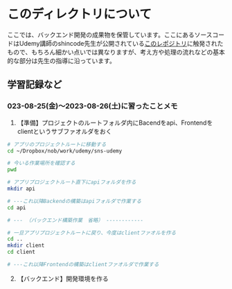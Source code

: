 # このディレクトリについて

ここでは、バックエンド開発の成果物を保管しています。ここにあるソースコードはUdemy講師のshincode先生が公開されている[このレポジトリ](https://github.com/Shin-sibainu/udemy-sns-api)に触発されたもので、もちろん細かい点いでは異なりますが、考え方や処理の流れなどの基本的な部分は先生の指導に沿っています。  

## 学習記録など

### 023-08-25(金)〜2023-08-26(土)に習ったことメモ

1. 【準備】プロジェクトのルートフォルダ内にBacendをapi、Frontendをclientというサブファオルダをおく

```bash
# アプリのプロジェクトルートに移動する
cd ~/Dropbox/nob/work/udemy/sns-udemy

# 今いる作業場所を確認する
pwd

# アプリプロジェクトルート直下にapiフォルダを作る
mkdir api

# ---これ以降Backendの構築はapiフォルダで作業する
cd api

# --- （バックエンド構築作業　省略） ------------

# 一旦アプリプロジェクトルートに戻り、今度はclientファオルを作る
cd ..
mkdir client
cd client

# ---これ以降Frontendの構築はclientファオルダで作業する
```

2. 【バックエンド】開発環境を作る

```bash

```